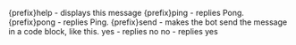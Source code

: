 {prefix}help - displays this message
{prefix}ping - replies Pong.
{prefix}pong - replies Ping. 
{prefix}send - makes the bot send the message in a code block, like this.
yes - replies no
no - replies yes
